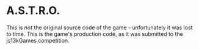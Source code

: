 # A.S.T.R.O.

This is *not* the original source code of the game - unfortunately it was lost to time.
This is the game's production code, as it was submitted to the js13kGames competition.